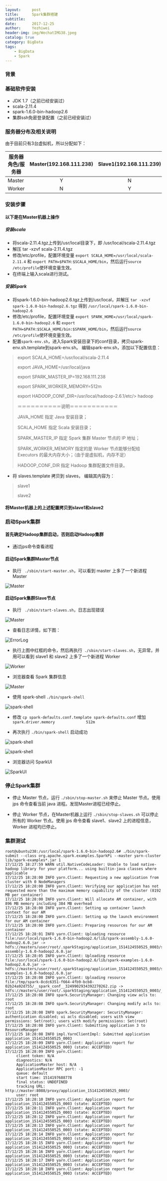 ```yaml
---
layout:     post
title:      Spark集群搭建
subtitle:   
date:       2017-12-25
author:     Yezhiwei
header-img: img/WechatIMG38.jpeg
catalog: true
category: BigData
tags:
    - BigData
    - Spark
---
```


### 背景



### 基础软件安装

* JDK 1.7（之前已经安装过）
* scala-2.11.4
* spark-1.6.0-bin-hadoop2.6
* 集群ssh免密登录配置（之前已经安装过）


### 服务器分布及相关说明

由于目前只有3台虚拟机，所以分配如下：

| 服务器角色/服务器 | Master(192.168.111.238) | Slave1(192.168.111.239) | Slave2(192.168.111.240) | 
| ---- | :----: | :----: | :----: |
| Master | Y | N | N |
| Worker | N | Y | Y |

### 安装步骤

#### 以下是在Master机器上操作

##### 安装scala

* 将scala-2.11.4.tgz上传到/usr/local目录下，即 /usr/local/scala-2.11.4.tgz
* 解压 tar -xzvf scala-2.11.4.tgz
* 修改/etc/profile，配置环境变量 `export SCALA_HOME=/usr/local/scala-2.11.4`  和 `export PATH=$PATH:$SCALA_HOME/bin`，然后运行`source /etc/profile`使环境变量生效。
* 在终端上输入scala进行测试。

##### 安装Spark

* 将spark-1.6.0-bin-hadoop2.6.tgz上传到/usr/local，并解压 `tar -xzvf spark-1.6.0-bin-hadoop2.6.tgz` 得到 `/usr/local/spark-1.6.0-bin-hadoop2.6`
* 修改/etc/profile，配置环境变量 `export SPARK_HOME=/usr/local/spark-1.6.0-bin-hadoop2.6` 和 `export PATH=$PATH:$SCALA_HOME/bin:$SPARK_HOME/bin`，然后运行`source /etc/profile`使环境变量生效。
* 配置`spark-env.sh`，进入Spark安装目录下的conf目录，拷贝spark-env.sh.template到spark-env.sh。 编辑spark-env.sh，添加以下配置信息：

> export SCALA_HOME=/usr/local/scala-2.11.4
> 
> export JAVA_HOME=/usr/local/java
> 
> export SPARK_MASTER_IP=192.168.111.238
> 
> export SPARK_WORKER_MEMORY=512m
> 
> export HADOOP_CONF_DIR=/usr/local/hadoop-2.6.1/etc/> hadoop
> 
> ＝＝＝＝＝＝＝＝＝＝说明＝＝＝＝＝＝＝＝＝＝＝
> 
> JAVA_HOME 指定 Java 安装目录； 
> 
> SCALA_HOME 指定 Scala 安装目录； 
> 
> SPARK_MASTER_IP 指定 Spark 集群 Master 节点的 IP 地址； 
> 
> SPARK_WORKER_MEMORY 指定的是 Worker 节点能够分配给 Executors 的最大内存大小；（由于是虚拟机，内存不足）
>  
> HADOOP_CONF_DIR 指定 Hadoop 集群配置文件目录。

* 将 slaves.template 拷贝到 slaves， 编辑其内容为：

> slave1
> 
> slave2
> 

#### 将Master机器上的上述配置拷贝到slave1和slave2


### 启动Spark集群

#### 首先确定Hadoop集群启动，否则启动Hadoop集群

* 通过jps命令查看进程

#### 启动Spark集群Master节点

* 执行 ` ./sbin/start-master.sh`，可以看到 master 上多了一个新进程 Master

![Master](/img/spark-4.png)

#### 启动Spark集群Slave节点

* 执行 ` ./sbin/start-slaves.sh`，日志出现错误

![Master](/img/spark-1.png)

* 查看日志详情，如下图：

![ErrorLog](/img/spark-6.png)

* 执行上图中红框的命令，然后再执行` ./sbin/start-slaves.sh`，无异常，并用可以看到 slave1 和 slave2 上多了一个新进程 Worker

![Worker](/img/spark-5.png)

* 浏览器查看 Spark 集群信息

![Master](/img/spark-2.png)

* 使用 spark-shell `./bin/spark-shell`

![spark-shell](/img/spark-3.png)

* 修改 `cp spark-defaults.conf.template spark-defaults.conf` 增加 `spark.driver.memory              512m`

* 再次执行 `./bin/spark-shell` 启动成功

![spark-shell](/img/spark-7.png)

![spark-shell](/img/spark-8.png)

* 浏览器访问 SparkUI

![SparkUI](/img/spark-9.png)

### 停止Spark集群

* 停止 Master 节点，运行 `./sbin/stop-master.sh` 来停止 Master 节点。使用 jps 命令查看当前 java 进程。发现Master进程已经停止。

* 停止 Worker 节点，在Master机器上运行 `./sbin/stop-slaves.sh` 可以停止所有的 Worker 节点。使用 jps 命令查看 slave1、slave2 上的进程信息，Worker 进程均已停止。

### 集群测试

```
root@ubuntu238:/usr/local/spark-1.6.0-bin-hadoop2.6# ./bin/spark-submit --class org.apache.spark.examples.SparkPi --master yarn-cluster lib/spark-examples*.jar 1
17/12/25 18:27:59 WARN util.NativeCodeLoader: Unable to load native-hadoop library for your platform... using builtin-java classes where applicable
17/12/25 18:28:00 INFO yarn.Client: Requesting a new application from cluster with 0 NodeManagers
17/12/25 18:28:00 INFO yarn.Client: Verifying our application has not requested more than the maximum memory capability of the cluster (8192 MB per container)
17/12/25 18:28:00 INFO yarn.Client: Will allocate AM container, with 896 MB memory including 384 MB overhead
17/12/25 18:28:00 INFO yarn.Client: Setting up container launch context for our AM
17/12/25 18:28:00 INFO yarn.Client: Setting up the launch environment for our AM container
17/12/25 18:28:00 INFO yarn.Client: Preparing resources for our AM container
17/12/25 18:28:01 INFO yarn.Client: Uploading resource file:/usr/local/spark-1.6.0-bin-hadoop2.6/lib/spark-assembly-1.6.0-hadoop2.6.0.jar -> hdfs://masters/user/root/.sparkStaging/application_1514124550525_0003/spark-assembly-1.6.0-hadoop2.6.0.jar
17/12/25 18:28:05 INFO yarn.Client: Uploading resource file:/usr/local/spark-1.6.0-bin-hadoop2.6/lib/spark-examples-1.6.0-hadoop2.6.0.jar -> hdfs://masters/user/root/.sparkStaging/application_1514124550525_0003/spark-examples-1.6.0-hadoop2.6.0.jar
17/12/25 18:28:08 INFO yarn.Client: Uploading resource file:/tmp/spark-8cdc6351-f664-4fb9-bcb8-02b24a92d755/__spark_conf__3249902934392270262.zip -> hdfs://masters/user/root/.sparkStaging/application_1514124550525_0003/__spark_conf__3249902934392270262.zip
17/12/25 18:28:08 INFO spark.SecurityManager: Changing view acls to: root
17/12/25 18:28:08 INFO spark.SecurityManager: Changing modify acls to: root
17/12/25 18:28:08 INFO spark.SecurityManager: SecurityManager: authentication disabled; ui acls disabled; users with view permissions: Set(root); users with modify permissions: Set(root)
17/12/25 18:28:08 INFO yarn.Client: Submitting application 3 to ResourceManager
17/12/25 18:28:08 INFO impl.YarnClientImpl: Submitted application application_1514124550525_0003
17/12/25 18:28:09 INFO yarn.Client: Application report for application_1514124550525_0003 (state: ACCEPTED)
17/12/25 18:28:09 INFO yarn.Client:
	 client token: N/A
	 diagnostics: N/A
	 ApplicationMaster host: N/A
	 ApplicationMaster RPC port: -1
	 queue: default
	 start time: 1514197688778
	 final status: UNDEFINED
	 tracking URL: http://master:8088/proxy/application_1514124550525_0003/
	 user: root
17/12/25 18:28:10 INFO yarn.Client: Application report for application_1514124550525_0003 (state: ACCEPTED)
17/12/25 18:28:11 INFO yarn.Client: Application report for application_1514124550525_0003 (state: ACCEPTED)
17/12/25 18:28:12 INFO yarn.Client: Application report for application_1514124550525_0003 (state: ACCEPTED)
17/12/25 18:28:13 INFO yarn.Client: Application report for application_1514124550525_0003 (state: ACCEPTED)
17/12/25 18:28:14 INFO yarn.Client: Application report for application_1514124550525_0003 (state: ACCEPTED)
17/12/25 18:28:15 INFO yarn.Client: Application report for application_1514124550525_0003 (state: ACCEPTED)
17/12/25 18:28:16 INFO yarn.Client: Application report for application_1514124550525_0003 (state: ACCEPTED)
17/12/25 18:28:17 INFO yarn.Client: Application report for application_1514124550525_0003 (state: ACCEPTED)
17/12/25 18:28:18 INFO yarn.Client: Application report for application_1514124550525_0003 (state: ACCEPTED)
```





